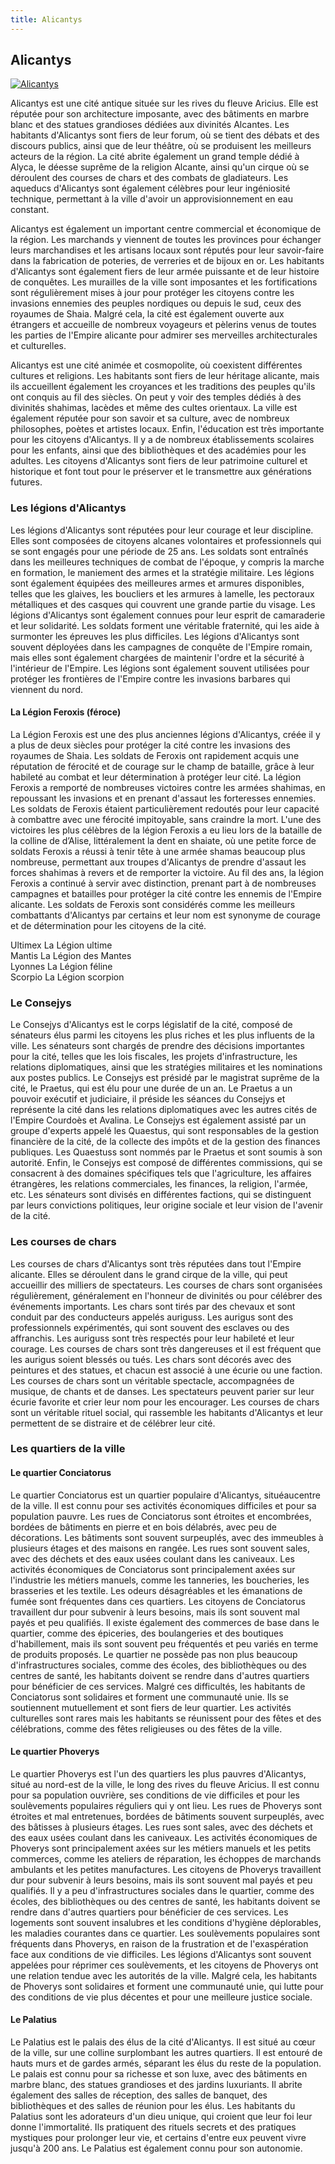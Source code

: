 ```yaml
---
title: Alicantys
---
```

## Alicantys

[![Alicantys](https://www.douaratil.fr/cartes/alicantys.png)](https://www.douaratil.fr/cartes/alicantys.jpg)

Alicantys est une cité antique située sur les rives du fleuve Aricius. Elle est réputée pour son architecture imposante, avec des bâtiments en marbre blanc et des statues grandioses dédiées aux divinités Alcantes. Les habitants d'Alicantys sont fiers de leur forum, où se tient des débats et des discours publics, ainsi que de leur théâtre, où se produisent les meilleurs acteurs de la région. La cité abrite également un grand temple dédié à Alyca, le déesse suprême de la religion Alcante, ainsi qu'un cirque où se déroulent des courses de chars et des combats de gladiateurs. Les aqueducs d'Alicantys sont également célèbres pour leur ingéniosité technique, permettant à la ville d'avoir un approvisionnement en eau constant.

Alicantys est également un important centre commercial et économique de la région. Les marchands y viennent de toutes les provinces pour échanger leurs marchandises et les artisans locaux sont réputés pour leur savoir-faire dans la fabrication de poteries, de verreries et de bijoux en or. Les habitants d'Alicantys sont également fiers de leur armée puissante et de leur histoire de conquêtes. Les murailles de la ville sont imposantes et les fortifications sont régulièrement mises à jour pour protéger les citoyens contre les invasions ennemies des peuples nordiques ou depuis le sud, ceux des royaumes de Shaia. Malgré cela, la cité est également ouverte aux étrangers et accueille de nombreux voyageurs et pèlerins venus de toutes les parties de l'Empire alicante pour admirer ses merveilles architecturales et culturelles.

Alicantys est une cité animée et cosmopolite, où coexistent différentes cultures et religions. Les habitants sont fiers de leur héritage alicante, mais ils accueillent également les croyances et les traditions des peuples qu'ils ont conquis au fil des siècles. On peut y voir des temples dédiés à des divinités shahimas, lacèdes et même des cultes orientaux. La ville est également réputée pour son savoir et sa culture, avec de nombreux philosophes, poètes et artistes locaux.
Enfin, l'éducation est très importante pour les citoyens d'Alicantys. Il y a de nombreux établissements scolaires pour les enfants, ainsi que des bibliothèques et des académies pour les adultes. Les citoyens d'Alicantys sont fiers de leur patrimoine culturel et historique et font tout pour le préserver et le transmettre aux générations futures.

### Les légions d'Alicantys
Les légions d'Alicantys sont réputées pour leur courage et leur discipline. Elles sont composées de citoyens alcanes volontaires et professionnels qui se sont engagés pour une période de 25 ans. Les soldats sont entraînés dans les meilleures techniques de combat de l'époque, y compris la marche en formation, le maniement des armes et la stratégie militaire. Les légions sont également équipées des meilleures armes et armures disponibles, telles que les glaives, les boucliers et les armures à lamelle, les pectoraux métalliques et des casques qui couvrent une grande partie du visage.
Les légions d'Alicantys sont également connues pour leur esprit de camaraderie et leur solidarité. Les soldats forment une véritable fraternité, qui les aide à surmonter les épreuves les plus difficiles. Les légions d'Alicantys sont souvent déployées dans les campagnes de conquête de l'Empire romain, mais elles sont également chargées de maintenir l'ordre et la sécurité à l'intérieur de l'Empire. Les légions sont également souvent utilisées pour protéger les frontières de l'Empire contre les invasions barbares qui viennent du nord.

#### La Légion Feroxis (féroce)
La Légion Feroxis est une des plus anciennes légions d'Alicantys, créée il y a plus de deux siècles pour protéger la cité contre les invasions des royaumes de Shaia. Les soldats de Feroxis ont rapidement acquis une réputation de férocité et de courage sur le champ de bataille, grâce à leur habileté au combat et leur détermination à protéger leur cité.
La légion Feroxis a remporté de nombreuses victoires contre les armées shahimas, en repoussant les invasions et en prenant d'assaut les forteresses ennemies. Les soldats de Feroxis étaient particulièrement redoutés pour leur capacité à combattre avec une férocité impitoyable, sans craindre la mort.
L'une des victoires les plus célèbres de la légion Feroxis a eu lieu lors de la bataille de la colline de d’Alise, littéralement la dent en shaiate, où une petite force de soldats Feroxis a réussi à tenir tête à une armée shamas beaucoup plus nombreuse, permettant aux troupes d'Alicantys de prendre d'assaut les forces shahimas à revers et de remporter la victoire.
Au fil des ans, la légion Feroxis a continué à servir avec distinction, prenant part à de nombreuses campagnes et batailles pour protéger la cité contre les ennemis de l'Empire alicante. Les soldats de Feroxis sont considérés comme les meilleurs combattants d'Alicantys par certains et leur nom est synonyme de courage et de détermination pour les citoyens de la cité.

Ultimex La Légion ultime  
Mantis La Légion des Mantes  
Lyonnes La Légion féline  
Scorpio La Légion scorpion  

### Le Consejys
Le Consejys d'Alicantys est le corps législatif de la cité, composé de sénateurs élus parmi les citoyens les plus riches et les plus influents de la ville. Les sénateurs sont chargés de prendre des décisions importantes pour la cité, telles que les lois fiscales, les projets d'infrastructure, les relations diplomatiques, ainsi que les stratégies militaires et les nominations aux postes publics.
Le Consejys est présidé par le magistrat suprême de la cité, le Praetus, qui est élu pour une durée de un an. Le Praetus a un pouvoir exécutif et judiciaire, il préside les séances du Consejys et représente la cité dans les relations diplomatiques avec les autres cités de l'Empire Courdoès et Avalina.
Le Consejys est également assisté par un groupe d'experts appelé les Quaestus, qui sont responsables de la gestion financière de la cité, de la collecte des impôts et de la gestion des finances publiques. Les Quaestuss sont nommés par le Praetus et sont soumis à son autorité.
Enfin, le Consejys est composé de différentes commissions, qui se consacrent à des domaines spécifiques tels que l'agriculture, les affaires étrangères, les relations commerciales, les finances, la religion, l'armée, etc. Les sénateurs sont divisés en différentes factions, qui se distinguent par leurs convictions politiques, leur origine sociale et leur vision de l'avenir de la cité.

### Les courses de chars
Les courses de chars d'Alicantys sont très réputées dans tout l'Empire alicante. Elles se déroulent dans le grand cirque de la ville, qui peut accueillir des milliers de spectateurs. Les courses de chars sont organisées régulièrement, généralement en l'honneur de divinités ou pour célébrer des événements importants.
Les chars sont tirés par des chevaux et sont conduit par des conducteurs appelés auriguss. Les aurigus sont des professionnels expérimentés, qui sont souvent des esclaves ou des affranchis. Les auriguss sont très respectés pour leur habileté et leur courage. Les courses de chars sont très dangereuses et il est fréquent que les aurigus soient blessés ou tués.
Les chars sont décorés avec des peintures et des statues, et chacun est associé à une écurie ou une faction. Les courses de chars sont un véritable spectacle, accompagnées de musique, de chants et de danses. Les spectateurs peuvent parier sur leur écurie favorite et crier leur nom pour les encourager. Les courses de chars sont un véritable rituel social, qui rassemble les habitants d'Alicantys et leur permettent de se distraire et de célébrer leur cité.

### Les quartiers de la ville
#### Le quartier Conciatorus
Le quartier Conciatorus est un quartier populaire d'Alicantys, situéaucentre de la ville. Il est connu pour ses activités économiques difficiles et pour sa population pauvre.
Les rues de Conciatorus sont étroites et encombrées, bordées de bâtiments en pierre et en bois délabrés, avec peu de décorations. Les bâtiments sont souvent surpeuplés, avec des immeubles à plusieurs étages et des maisons en rangée. Les rues sont souvent sales, avec des déchets et des eaux usées coulant dans les caniveaux.
Les activités économiques de Conciatorus sont principalement axées sur l'industrie les métiers manuels, comme les tanneries, les boucheries, les brasseries et les textile. Les odeurs désagréables et les émanations de fumée sont fréquentes dans ces quartiers. Les citoyens de Conciatorus travaillent dur pour subvenir à leurs besoins, mais ils sont souvent mal payés et peu qualifiés.
Il existe également des commerces de base dans le quartier, comme des épiceries, des boulangeries et des boutiques d'habillement, mais ils sont souvent peu fréquentés et peu variés en terme de produits proposés. Le quartier ne possède pas non plus beaucoup d'infrastructures sociales, comme des écoles, des bibliothèques ou des centres de santé, les habitants doivent se rendre dans d'autres quartiers pour bénéficier de ces services.
Malgré ces difficultés, les habitants de Conciatorus sont solidaires et forment une communauté unie. Ils se soutiennent mutuellement et sont fiers de leur quartier. Les activités culturelles sont rares mais les habitants se réunissent pour des fêtes et des célébrations, comme des fêtes religieuses ou des fêtes de la ville.

#### Le quartier Phoverys
Le quartier Phoverys est l'un des quartiers les plus pauvres d'Alicantys, situé au nord-est de la ville, le long des rives du fleuve Aricius. Il est connu pour sa population ouvrière, ses conditions de vie difficiles et pour les soulèvements populaires réguliers qui y ont lieu.
Les rues de Phoverys sont étroites et mal entretenues, bordées de bâtiments  souvent surpeuplés, avec des bâtisses à plusieurs étages. Les rues sont sales, avec des déchets et des eaux usées coulant dans les caniveaux.
Les activités économiques de Phoverys sont principalement axées sur les métiers manuels et les petits commerces, comme les ateliers de réparation, les échoppes de marchands ambulants et les petites manufactures. Les citoyens de Phoverys travaillent dur pour subvenir à leurs besoins, mais ils sont souvent mal payés et peu qualifiés.
Il y a peu d'infrastructures sociales dans le quartier, comme des écoles, des bibliothèques ou des centres de santé, les habitants doivent se rendre dans d'autres quartiers pour bénéficier de ces services. Les logements sont souvent insalubres et les conditions d'hygiène déplorables, les maladies courantes dans ce quartier.
Les soulèvements populaires sont fréquents dans Phoverys, en raison de la frustration et de l'exaspération face aux conditions de vie difficiles. Les légions d'Alicantys sont souvent appelées pour réprimer ces soulèvements, et les citoyens de Phoverys ont une relation tendue avec les autorités de la ville. Malgré cela, les habitants de Phoverys sont solidaires et forment une communauté unie, qui lutte pour des conditions de vie plus décentes et pour une meilleure justice sociale.

#### Le Palatius
Le Palatius est le palais des élus de la cité d'Alicantys. Il est situé au cœur de la ville, sur une colline surplombant les autres quartiers. Il est entouré de hauts murs et de gardes armés, séparant les élus du reste de la population.
Le palais est connu pour sa richesse et son luxe, avec des bâtiments en marbre blanc, des statues grandioses et des jardins luxuriants. Il abrite également des salles de réception, des salles de banquet, des bibliothèques et des salles de réunion pour les élus.
Les habitants du Palatius sont les adorateurs d'un dieu unique, qui croient que leur foi leur donne l'immortalité. Ils pratiquent des rituels secrets et des pratiques mystiques pour prolonger leur vie, et certains d'entre eux peuvent vivre jusqu'à 200 ans.
Le Palatius est également connu pour son autonomie.
